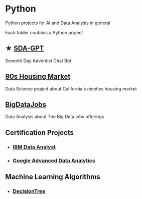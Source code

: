 # Python

Python projects for AI and Data Analysis in general

Each folder contains a Python project

## ★ [SDA-GPT](https://github.com/jorgegabrielvm/Python/tree/main/SDA-GPT)
Seventh Day Adventist Chat Bot

## [90s Housing Market](https://github.com/jorgegabrielvm/Python/tree/main/90s%20Housing%20Market)
Data Science project about California's nineties housing market

## [BigDataJobs](https://github.com/jorgegabrielvm/Python/tree/main/BigDataJobs)
Data Analysis about The Big Data jobs offerings

## Certification Projects
- ### [IBM Data Analyst](https://github.com/jorgegabrielvm/Python/tree/main/IBM)

- ### [Google Advanced Data Analytics](https://github.com/jorgegabrielvm/Python/tree/main/Google)

## Machine Learning Algorithms
- ### [DecisionTree](https://github.com/jorgegabrielvm/Python/tree/main/ML/DecisionTree)
